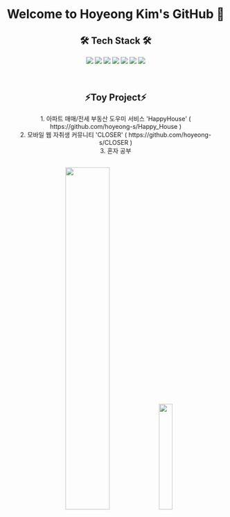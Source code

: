<h1 align="center">Welcome to Hoyeong Kim's GitHub 👋</h1>

<h2 align="center"><b>🛠 Tech Stack 🛠</b></h2>
<p align="center">
<img src="https://img.shields.io/badge/Java-007396?style=flat-square&logo=JAVA&logoColor=white"/></a>
<img src="https://img.shields.io/badge/JavaScript-F7DF1E?style=flat-square&logo=JavaScript&logoColor=white"/></a>
<img src="https://img.shields.io/badge/MySQL-4479A1?style=flat-square&logo=MySQL&logoColor=white"/></a>
<img src="https://img.shields.io/badge/SpringBoot-6DB33F?style=flat-square&logo=SpringBoot&logoColor=white"/></a>
<img src="https://img.shields.io/badge/Amazon AWS-232F3E?style=flat-square&logo=Amazon%20AWS&logoColor=white"/></a>
<img src="https://img.shields.io/badge/Docker-2496ED?style=flat-square&logo=Docker&logoColor=white"/></a>
<img src="https://img.shields.io/badge/Jenkins-D24939?style=flat-square&logo=Jenkins&logoColor=white"/></a></p>
</br>

<h2 align="center"><b>⚡Toy Project⚡</b></h2>
<p align="center">
  1. 아파트 매매/전세 부동산 도우미 서비스 'HappyHouse' ( https://github.com/hoyeong-s/Happy_House ) </br>
  2. 모바일 웹 자취생 커뮤니티 'CLOSER' ( https://github.com/hoyeong-s/CLOSER ) </br>
  3. 혼자 공부 </br>
</p>

<h2></h2>
<p align="center">
<img src="http://mazassumnida.wtf/api/v2/generate_badge?boj=junghoon401" width="45%">
  <img src="https://github-readme-stats.vercel.app/api/top-langs/?username=hoyeong-s" width="25%">
</p>
